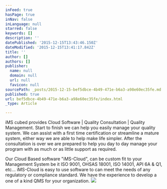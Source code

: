 ```yaml
---
inFeed: true
hasPage: true
inNav: false
inLanguage: null
starred: false
keywords: []
description: ''
datePublished: '2015-12-15T13:43:46.150Z'
dateModified: '2015-12-15T13:41:17.842Z'
title: ''
author: []
authors: []
publisher:
  name: null
  domain: null
  url: null
  favicon: null
sourcePath: _posts/2015-12-15-bef5dbce-4b49-471e-b6a3-a98e60ec35fe.md
published: true
url: bef5dbce-4b49-471e-b6a3-a98e60ec35fe/index.html
_type: Article

---
```

iMS cubed provides Cloud Software | Quality Consultation | Quality Management.  Start to finish we can help you easily manage your quality system. We can assist with a first time certification or streamline a mature system, either way we are able to help make life simpler.  After the consultation is over we are prepared to help you day to day manage your program with as much or as little support as required.

Our Cloud Based software "iMS-Cloud", can be custom fit to your Management System be it ISO 9001, OHSAS 18001, ISO 14001, API 6A & Q1, etc... iMS-Cloud is easy to use software to can meet the needs of any regulatory or compliance standard.  We have the experience to develop a one of a kind QMS for your organization.
![](https://the-grid-user-content.s3-us-west-2.amazonaws.com/1f7ceeb5-8ee6-401c-a534-3075aa4f3360.png)